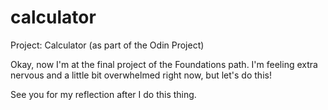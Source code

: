 # calculator
Project: Calculator (as part of the Odin Project)

Okay, now I'm at the final project of the Foundations path. I'm feeling extra nervous and a little bit overwhelmed right now, but let's do this!

See you for my reflection after I do this thing.